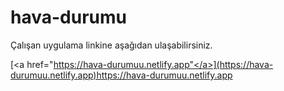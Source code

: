 # hava-durumu

<p>Çalışan uygulama linkine aşağıdan ulaşabilirsiniz.</p>

[<a href="https://hava-durumuu.netlify.app"</a>](https://hava-durumuu.netlify.app)https://hava-durumuu.netlify.app
